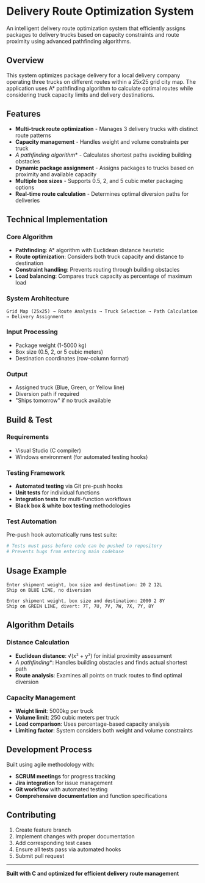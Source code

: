 # Delivery Route Optimization System

An intelligent delivery route optimization system that efficiently assigns packages to delivery trucks based on capacity constraints and route proximity using advanced pathfinding algorithms.

## Overview

This system optimizes package delivery for a local delivery company operating three trucks on different routes within a 25x25 grid city map. The application uses A* pathfinding algorithm to calculate optimal routes while considering truck capacity limits and delivery destinations.

## Features

- **Multi-truck route optimization** - Manages 3 delivery trucks with distinct route patterns
- **Capacity management** - Handles weight and volume constraints per truck
- **A* pathfinding algorithm** - Calculates shortest paths avoiding building obstacles
- **Dynamic package assignment** - Assigns packages to trucks based on proximity and available capacity
- **Multiple box sizes** - Supports 0.5, 2, and 5 cubic meter packaging options
- **Real-time route calculation** - Determines optimal diversion paths for deliveries

## Technical Implementation

### Core Algorithm
- **Pathfinding**: A* algorithm with Euclidean distance heuristic
- **Route optimization**: Considers both truck capacity and distance to destination
- **Constraint handling**: Prevents routing through building obstacles
- **Load balancing**: Compares truck capacity as percentage of maximum load

### System Architecture
```
Grid Map (25x25) → Route Analysis → Truck Selection → Path Calculation → Delivery Assignment
```

### Input Processing
- Package weight (1-5000 kg)
- Box size (0.5, 2, or 5 cubic meters)
- Destination coordinates (row-column format)

### Output
- Assigned truck (Blue, Green, or Yellow line)
- Diversion path if required
- "Ships tomorrow" if no truck available

## Build & Test

### Requirements
- Visual Studio (C compiler)
- Windows environment (for automated testing hooks)

### Testing Framework
- **Automated testing** via Git pre-push hooks
- **Unit tests** for individual functions
- **Integration tests** for multi-function workflows
- **Black box & white box testing** methodologies

### Test Automation
Pre-push hook automatically runs test suite:
```bash
# Tests must pass before code can be pushed to repository
# Prevents bugs from entering main codebase
```

## Usage Example

```
Enter shipment weight, box size and destination: 20 2 12L
Ship on BLUE LINE, no diversion

Enter shipment weight, box size and destination: 2000 2 8Y
Ship on GREEN LINE, divert: 7T, 7U, 7V, 7W, 7X, 7Y, 8Y
```

## Algorithm Details

### Distance Calculation
- **Euclidean distance**: √(x² + y²) for initial proximity assessment
- **A* pathfinding**: Handles building obstacles and finds actual shortest path
- **Route analysis**: Examines all points on truck routes to find optimal diversion

### Capacity Management
- **Weight limit**: 5000kg per truck
- **Volume limit**: 250 cubic meters per truck
- **Load comparison**: Uses percentage-based capacity analysis
- **Limiting factor**: System considers both weight and volume constraints

## Development Process

Built using agile methodology with:
- **SCRUM meetings** for progress tracking
- **Jira integration** for issue management
- **Git workflow** with automated testing
- **Comprehensive documentation** and function specifications

## Contributing

1. Create feature branch
2. Implement changes with proper documentation
3. Add corresponding test cases
4. Ensure all tests pass via automated hooks
5. Submit pull request

---

**Built with C and optimized for efficient delivery route management**

